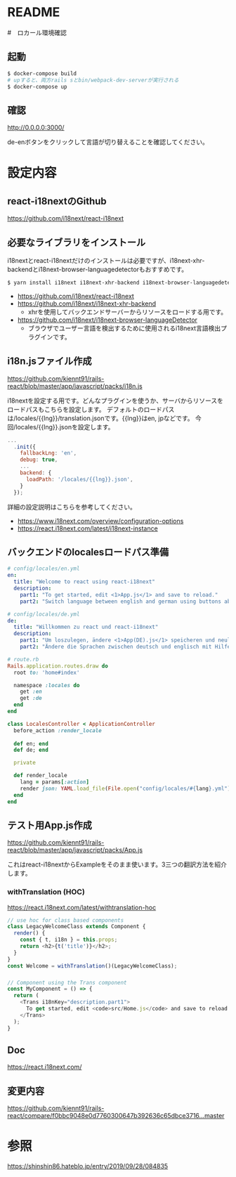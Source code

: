# README

#　ロカール環境確認

## 起動
```sh
$ docker-compose build
# upすると、両方rails sとbin/webpack-dev-serverが実行される
$ docker-compose up
```
## 確認

http://0.0.0.0:3000/

de-enボタンをクリックして言語が切り替えることを確認してください。

# 設定内容

## react-i18nextのGithub 
https://github.com/i18next/react-i18next

## 必要なライブラリをインストール

i18nextとreact-i18nextだけのインストールは必要ですが、i18next-xhr-backendとi18next-browser-languagedetectorもおすすめです。
```sh
$ yarn install i18next i18next-xhr-backend i18next-browser-languagedetector react-i18next
```
- https://github.com/i18next/react-i18next
- https://github.com/i18next/i18next-xhr-backend
  -  xhrを使用してバックエンドサーバーからリソースをロードする用です。
- https://github.com/i18next/i18next-browser-languageDetector
  - ブラウザでユーザー言語を検出するために使用されるi18next言語検出プラグインです。

## i18n.jsファイル作成
https://github.com/kiennt91/rails-react/blob/master/app/javascript/packs/i18n.js

i18nextを設定する用です。どんなプラグインを使うか、サーバからリソースをロードパスもこちらを設定します。
デフォルトのロードパスは/locales/{{lng}}/translation.jsonです。{{lng}}はen, jpなどです。
今回/locales/{{lng}}.jsonを設定します。

```javascript
...
  .init({
    fallbackLng: 'en',
    debug: true,
    ...
    backend: {
      loadPath: '/locales/{{lng}}.json',
    }
  });
```
詳細の設定説明はこちらを参考してください。
- https://www.i18next.com/overview/configuration-options
- https://react.i18next.com/latest/i18next-instance

## バックエンドのlocalesロードパス準備

```yaml
# config/locales/en.yml
en:
  title: "Welcome to react using react-i18next"
  description:
    part1: "To get started, edit <1>App.js</1> and save to reload."
    part2: "Switch language between english and german using buttons above."
```

```yaml
# config/locales/de.yml
de:
  title: "Willkommen zu react und react-i18next"
  description:
    part1: "Um loszulegen, ändere <1>App(DE).js</1> speicheren und neuladen."
    part2: "Ändere die Sprachen zwischen deutsch und englisch mit Hilfe der beiden Schalter."
```

```ruby
# route.rb
Rails.application.routes.draw do
  root to: 'home#index'

  namespace :locales do
    get :en
    get :de
  end
end
```

```ruby
class LocalesController < ApplicationController
  before_action :render_locale
  
  def en; end
  def de; end

  private

  def render_locale
    lang = params[:action]
    render json: YAML.load_file(File.open("config/locales/#{lang}.yml"))[lang].to_json
  end
end
```

## テスト用App.js作成
https://github.com/kiennt91/rails-react/blob/master/app/javascript/packs/App.js

これはreact-i18nextからExampleをそのまま使います。3三つの翻訳方法を紹介します。

### withTranslation (HOC)
https://react.i18next.com/latest/withtranslation-hoc

```javascript
// use hoc for class based components
class LegacyWelcomeClass extends Component {
  render() {
    const { t, i18n } = this.props;
    return <h2>{t('title')}</h2>;
  }
}
const Welcome = withTranslation()(LegacyWelcomeClass);
```

### 

```javascript
// Component using the Trans component
const MyComponent = () => {
  return (
    <Trans i18nKey="description.part1">
      To get started, edit <code>src/Home.js</code> and save to reload.
    </Trans>
  );
}
```


## Doc
https://react.i18next.com/

## 変更内容
https://github.com/kiennt91/rails-react/compare/f0bbc9048e0d7760300647b392636c65dbce3716...master


# 参照
https://shinshin86.hateblo.jp/entry/2019/09/28/084835
